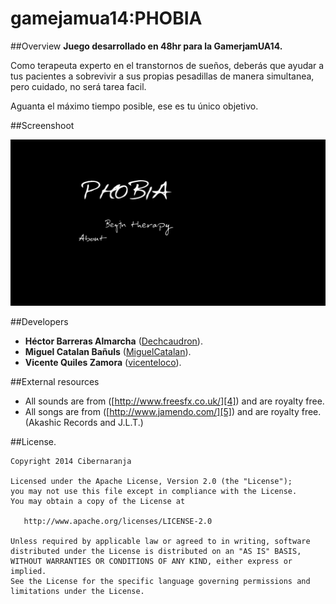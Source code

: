 
gamejamua14:PHOBIA
========

##Overview
**Juego desarrollado en 48hr para la GamerjamUA14.**

Como terapeuta experto en el transtornos de sueños, deberás que ayudar a tus pacientes a sobrevivir a sus propias pesadillas de manera simultanea, pero cuidado, no será tarea facil.

Aguanta el máximo tiempo posible, ese es tu único objetivo.

##Screenshoot

![](https://raw.githubusercontent.com/Dechcaudron/gamejamua14/master/Images/menu.png)


##Developers
* **Héctor Barreras Almarcha** ([Dechcaudron][1]).
* **Miguel Catalan Bañuls** ([MiguelCatalan][2]).
* **Vicente Quiles Zamora** ([vicenteloco][3]).

##External resources
* All sounds are from ([http://www.freesfx.co.uk/][4]) and are royalty free.
* All songs are from ([http://www.jamendo.com/][5]) and are royalty free. (Akashic Records and J.L.T.)


##License.

	Copyright 2014 Cibernaranja

   	Licensed under the Apache License, Version 2.0 (the "License");
   	you may not use this file except in compliance with the License.
   	You may obtain a copy of the License at

       http://www.apache.org/licenses/LICENSE-2.0

   	Unless required by applicable law or agreed to in writing, software
   	distributed under the License is distributed on an "AS IS" BASIS,
   	WITHOUT WARRANTIES OR CONDITIONS OF ANY KIND, either express or implied.
   	See the License for the specific language governing permissions and
   	limitations under the License.



[1]: https://github.com/Dechcaudron
[2]: https://github.com/MiguelCatalan
[3]: https://github.com/vicenteloco
[4]: http://www.freesfx.co.uk/
[5]: http://www.jamendo.com/
